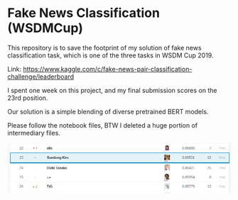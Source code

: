 # Fake News Classification (WSDMCup)

This repository is to save the footprint of my solution of fake news classification task, which is one of the three tasks in WSDM Cup 2019.

Link: https://www.kaggle.com/c/fake-news-pair-classification-challenge/leaderboard

I spent one week on this project, and my final submission scores on the 23rd position.

Our solution is a simple blending of diverse pretrained BERT models.

Please follow the notebook files, BTW I deleted a huge portion of intermediary files.

![1546938332325](./capture.png)